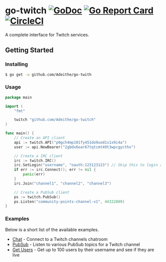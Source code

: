 # go-twitch [![GoDoc](https://godoc.org/github.com/adeithe/go-twitch?status.svg)](https://godoc.org/github.com/adeithe/go-twitch) [![Go Report Card](https://goreportcard.com/badge/github.com/adeithe/go-twitch)](https://goreportcard.com/report/github.com/adeithe/go-twitch) [![CircleCI](https://circleci.com/gh/Adeithe/go-twitch/tree/master.svg?style=svg)](https://circleci.com/gh/Adeithe/go-twitch/tree/master)

A complete interface for Twitch services.

## Getting Started

### Installing

```sh
$ go get -u github.com/Adeithe/go-twith
```

### Usage

```go
package main

import (
	"fmt"

	twitch "github.com/Adeithe/go-twitch"
)

func main() {
	// Create an API client
	api := twitch.API("p0gch4mp101fy451do9uod1s1x9i4a")
	user := api.NewBearer("2gbdx6oar67tqtcmt49t3wpcgycthx")

	// Create a IRC client
	irc := twitch.IRC()
	irc.SetLogin("username", "oauth:123123123") // Skip this to login anonymously
	if err := irc.Connect(); err != nil {
		panic(err)
	}
	irc.Join("channel1", "channel2", "channel3")

	// Create a PubSub client
	ps := twitch.PubSub()
	ps.Listen("community-points-channel-v1", 44322889)
}
```

### Examples

Below is a short list of the available examples.

 - [Chat](https://github.com/Adeithe/go-twitch/tree/master/.examples/chat) - Connect to a Twitch channels chatroom
 - [PubSub](https://github.com/Adeithe/go-twitch/tree/master/.examples/pubsub) - Listen to various PubSub topics for a Twitch channel
 - [Get Users](https://github.com/Adeithe/go-twitch/tree/master/.examples/getusers) - Get up to 100 users by their username and see if they are live